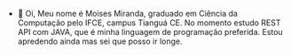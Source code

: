 - 👋 Oi, Meu nome é  Moises Miranda, graduado em Ciência da Computação pelo IFCE, campus Tianguá CE. 
No momento estudo REST API com JAVA, que é minha linguagem de programação preferida. Estou apredendo ainda mas sei que posso ir longe. 


<!---
moisesmiiranda/moisesmiiranda is a ✨ special ✨ repository because its `README.md` (this file) appears on your GitHub profile.
You can click the Preview link to take a look at your changes.
--->
